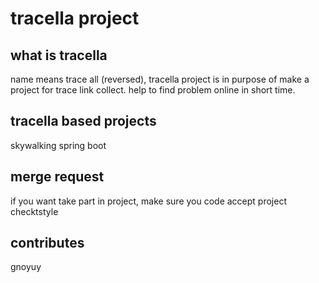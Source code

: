 # tracella project

## what is tracella 
name means trace all (reversed), tracella project is in purpose of make a project for trace link collect. 
help to find problem online in short time.

## tracella based projects
skywalking 
spring boot 

## merge request 
if you want take part in project, make sure you code accept project checktstyle

## contributes
gnoyuy


